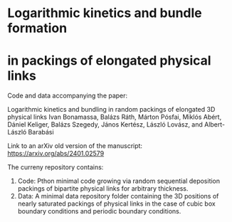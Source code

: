 # Logarithmic kinetics and bundle formation 
# in packings of elongated physical links

Code and data accompanying the paper: 

Logarithmic kinetics and bundling in random packings of elongated 3D physical links
Ivan Bonamassa, Balázs Ráth, Márton Pósfai, Miklós Abért, Dániel Keliger, Balázs Szegedy, János Kertész, László Lovász, and Albert-László Barabási

Link to an arXiv old version of the manuscript: https://arxiv.org/abs/2401.02579

The curreny repository contains: 

1) Code: Pthon minimal code growing via random sequential deposition packings of bipartite physical links for arbitrary thickness.
2) Data: A minimal data repository folder containing the 3D positions of nearly saturated packings of physical links in the case of cubic box boundary conditions and periodic boundary conditions.
